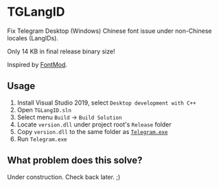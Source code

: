 # TGLangID

Fix Telegram Desktop (Windows) Chinese font issue under non-Chinese locales (LangIDs).

Only 14 KB in final release binary size!

Inspired by [FontMod](https://github.com/ysc3839/FontMod).

## Usage

1. Install Visual Studio 2019, select `Desktop development with C++`
2. Open `TGLangID.sln`
3. Select menu `Build` -> `Build Solution`
4. Locate `version.dll` under project root's `Release` folder
5. Copy `version.dll` to the same folder as [`Telegram.exe`](https://github.com/telegramdesktop/tdesktop/releases)
6. Run `Telegram.exe`

## What problem does this solve?

Under construction. Check back later. ;)
